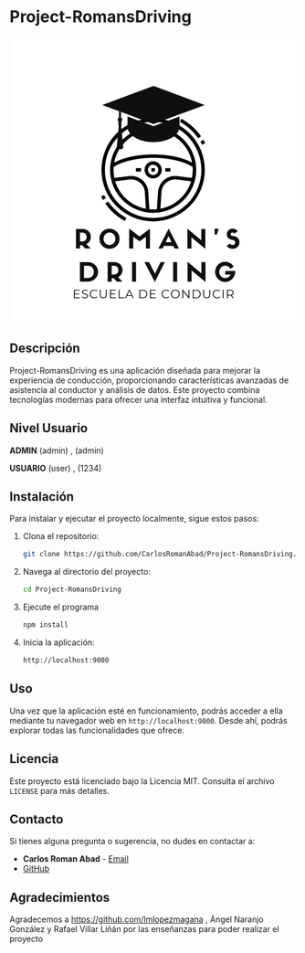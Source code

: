 # Project-RomansDriving

<p align="center">
  <img src="RomansDriving/src/main/resources/static/img/Drive.png" alt="Project Logo">
</p>

## Descripción

Project-RomansDriving es una aplicación diseñada para mejorar la experiencia de conducción, proporcionando características avanzadas de asistencia al conductor y análisis de datos. Este proyecto combina tecnologías modernas para ofrecer una interfaz intuitiva y funcional.

## Nivel Usuario

**ADMIN** (admin) , (admin)

**USUARIO** (user) , (1234)

## Instalación

Para instalar y ejecutar el proyecto localmente, sigue estos pasos:

1. Clona el repositorio:
    ```bash
    git clone https://github.com/CarlosRomanAbad/Project-RomansDriving.git
    ```

2. Navega al directorio del proyecto:
    ```bash
    cd Project-RomansDriving
    ```

3. Ejecute el programa
    ```bash
    npm install
    ```

4. Inicia la aplicación:
    ```bash
    http://localhost:9000
    ```

## Uso

Una vez que la aplicación esté en funcionamiento, podrás acceder a ella mediante tu navegador web en `http://localhost:9000`. Desde ahí, podrás explorar todas las funcionalidades que ofrece.



## Licencia

Este proyecto está licenciado bajo la Licencia MIT. Consulta el archivo `LICENSE` para más detalles.

## Contacto

Si tienes alguna pregunta o sugerencia, no dudes en contactar a:

- **Carlos Roman Abad** - [Email](mailto:carlosromanabad@gmail.com)
- [GitHub](https://github.com/CarlosRomanAbad)

## Agradecimientos

Agradecemos a https://github.com/lmlopezmagana , Ángel Naranjo González y Rafael Villar Liñán por las enseñanzas para poder realizar el proyecto
